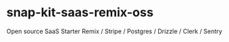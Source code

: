 # snap-kit-saas-remix-oss
Open source SaaS Starter Remix / Stripe / Postgres / Drizzle / Clerk / Sentry
